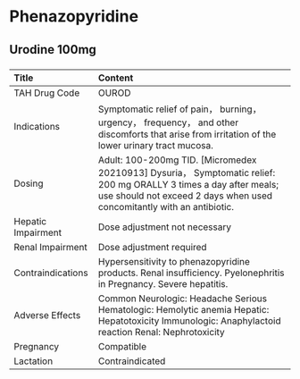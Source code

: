 # Phenazopyridine

## Urodine 100mg

##### 

| Title              | Content                                                                                                                                                                                     |
|:-------------------|:--------------------------------------------------------------------------------------------------------------------------------------------------------------------------------------------|
| TAH Drug Code      | OUROD                                                                                                                                                                                       |
| Indications        | Symptomatic relief of pain， burning， urgency， frequency， and other discomforts that arise from irritation of the lower urinary tract mucosa.                                            |
| Dosing             | Adult: 100-200mg TID. [Micromedex 20210913] Dysuria， Symptomatic relief: 200 mg ORALLY 3 times a day after meals; use should not exceed 2 days when used concomitantly with an antibiotic. |
| Hepatic Impairment | Dose adjustment not necessary                                                                                                                                                               |
| Renal Impairment   | Dose adjustment required                                                                                                                                                                    |
| Contraindications  | Hypersensitivity to phenazopyridine products. Renal insufficiency. Pyelonephritis in Pregnancy. Severe hepatitis.                                                                           |
| Adverse Effects    | Common Neurologic: Headache Serious Hematologic: Hemolytic anemia Hepatic: Hepatotoxicity Immunologic: Anaphylactoid reaction Renal: Nephrotoxicity                                         |
| Pregnancy          | Compatible                                                                                                                                                                                  |
| Lactation          | Contraindicated                                                                                                                                                                             |

